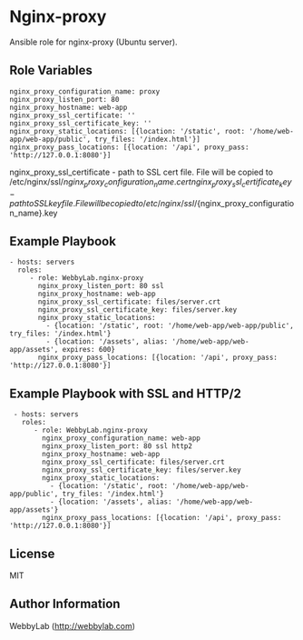 Nginx-proxy
=========

Ansible role for nginx-proxy (Ubuntu server).

Role Variables
--------------
    nginx_proxy_configuration_name: proxy
    nginx_proxy_listen_port: 80
    nginx_proxy_hostname: web-app
    nginx_proxy_ssl_certificate: ''
    nginx_proxy_ssl_certificate_key: ''
    nginx_proxy_static_locations: [{location: '/static', root: '/home/web-app/web-app/public', try_files: '/index.html'}]
    nginx_proxy_pass_locations: [{location: '/api', proxy_pass: 'http://127.0.0.1:8080'}]

nginx_proxy_ssl_certificate - path to SSL cert file. File will be copied to /etc/nginx/ssl/${nginx_proxy_configuration_name}.cert
nginx_proxy_ssl_certificate_key - path to SSL key file. File will be copied to /etc/nginx/ssl/${nginx_proxy_configuration_name}.key

Example Playbook
----------------

    - hosts: servers
      roles:
         - role: WebbyLab.nginx-proxy
           nginx_proxy_listen_port: 80 ssl
           nginx_proxy_hostname: web-app
           nginx_proxy_ssl_certificate: files/server.crt
           nginx_proxy_ssl_certificate_key: files/server.key
           nginx_proxy_static_locations:
             - {location: '/static', root: '/home/web-app/web-app/public', try_files: '/index.html'}
             - {location: '/assets', alias: '/home/web-app/web-app/assets', expires: 600}
           nginx_proxy_pass_locations: [{location: '/api', proxy_pass: 'http://127.0.0.1:8080'}]



 Example Playbook with SSL and HTTP/2
 ------------------------------------

     - hosts: servers
       roles:
          - role: WebbyLab.nginx-proxy
            nginx_proxy_configuration_name: web-app
            nginx_proxy_listen_port: 80 ssl http2
            nginx_proxy_hostname: web-app
            nginx_proxy_ssl_certificate: files/server.crt
            nginx_proxy_ssl_certificate_key: files/server.key
            nginx_proxy_static_locations:
              - {location: '/static', root: '/home/web-app/web-app/public', try_files: '/index.html'}
              - {location: '/assets', alias: '/home/web-app/web-app/assets'}
            nginx_proxy_pass_locations: [{location: '/api', proxy_pass: 'http://127.0.0.1:8080'}]



License
-------

MIT

Author Information
------------------

WebbyLab (http://webbylab.com)

